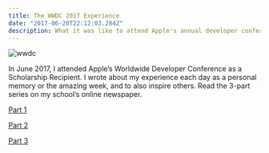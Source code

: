 ```yaml
---
title: The WWDC 2017 Experience
date: "2017-06-20T22:12:03.284Z"
description: What it was like to attend Apple's annual developer conference as a scholarship winner
--- 
```


![wwdc](./wwdc17.jpg)

In June 2017, I attended Apple’s Worldwide Developer Conference as a Scholarship Recipient. I wrote about my experience each day as a personal memory or the amazing week, and to also inspire others. Read the 3-part series on my school’s online newspaper.

<a target="_blank" href="https://chstarmac.com/2017/06/19/the-apple-of-our-eye-ryan-oconnor-19-wins-scholarship-to-wwdc17/">Part 1</a>

<a target="_blank" href="https://chstarmac.com/2017/06/20/ryan-oconnor-19-wins-scholarship-to-wwdc17-part-2/">Part 2</a>

<a target="_blank" href="https://chstarmac.com/2017/06/21/ryan-oconnor-19-wins-scholarship-to-wwdc17-part-3/">Part 3</a>
